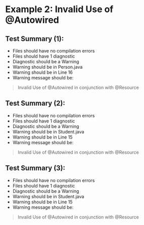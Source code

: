 # Example 2: Invalid Use of @Autowired

## Test Summary (1):
- Files should have no compilation errors
- Files should have 1 diagnostic
- Diagnostic should be a Warning
- Warning should be in Person.java
- Warning should be in Line 16
- Warning message should be:
> Invalid Use of @Autowired in conjunction with @Resource

## Test Summary (2):
- Files should have no compilation errors
- Files should have 1 diagnostic
- Diagnostic should be a Warning
- Warning should be in Student.java
- Warning should be in Line 15
- Warning message should be: 
> Invalid Use of @Autowired in conjunction with @Resource

## Test Summary (3):
- Files should have no compilation errors
- Files should have 1 diagnostic
- Diagnostic should be a Warning 
- Warning should be in Student.java
- Warning should be in Line 15
- Warning message should be: 
> Invalid Use of @Autowired in conjunction with @Resource


